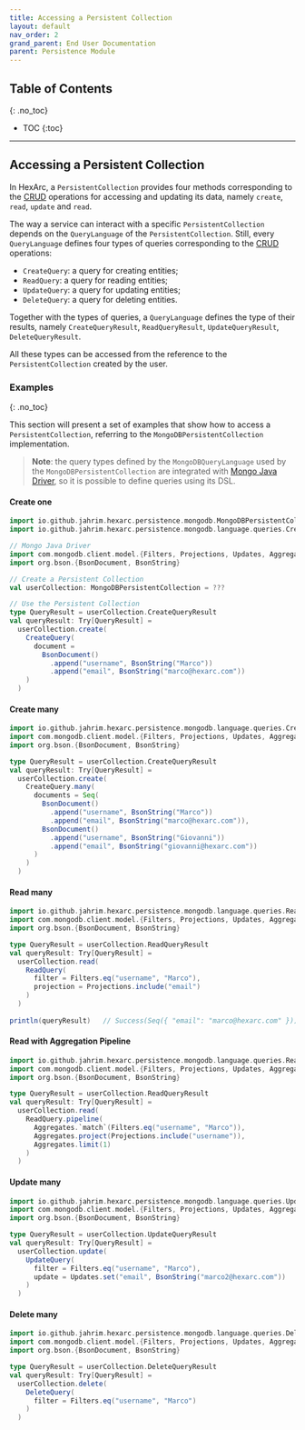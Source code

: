 ```yaml
---
title: Accessing a Persistent Collection
layout: default
nav_order: 2
grand_parent: End User Documentation
parent: Persistence Module
---
```


## Table of Contents
{: .no_toc}

- TOC
{:toc}

---

## Accessing a Persistent Collection

In HexArc, a `PersistentCollection` provides four methods corresponding to the
[CRUD](https://en.wikipedia.org/wiki/Create,_read,_update_and_delete) operations
for accessing and updating its data, namely `create`, `read`, `update` and `read`. 

The way a service can interact with a specific `PersistentCollection` depends on
the `QueryLanguage` of the `PersistentCollection`. Still, every `QueryLanguage`
defines four types of queries corresponding to the
[CRUD](https://en.wikipedia.org/wiki/Create,_read,_update_and_delete) operations:
- `CreateQuery`: a query for creating entities;
- `ReadQuery`: a query for reading entities;
- `UpdateQuery`: a query for updating entities;
- `DeleteQuery`: a query for deleting entities.

Together with the types of queries, a `QueryLanguage` defines the type of their
results, namely `CreateQueryResult`, `ReadQueryResult`, `UpdateQueryResult`,
`DeleteQueryResult`.

All these types can be accessed from the reference to the `PersistentCollection`
created by the user.

### Examples
{: .no_toc}

This section will present a set of examples that show how to access a `PersistentCollection`,
referring to the `MongoDBPersistentCollection` implementation.

> **Note**: the query types defined by the `MongoDBQueryLanguage` used by the
> `MongoDBPersistentCollection` are integrated with [Mongo Java Driver](https://www.mongodb.com/docs/drivers/java/sync/current/),
> so it is possible to define queries using its DSL.

#### Create one

```scala
import io.github.jahrim.hexarc.persistence.mongodb.MongoDBPersistentCollection
import io.github.jahrim.hexarc.persistence.mongodb.language.queries.CreateQuery

// Mongo Java Driver
import com.mongodb.client.model.{Filters, Projections, Updates, Aggregates}
import org.bson.{BsonDocument, BsonString}

// Create a Persistent Collection
val userCollection: MongoDBPersistentCollection = ???

// Use the Persistent Collection
type QueryResult = userCollection.CreateQueryResult
val queryResult: Try[QueryResult] = 
  userCollection.create(
    CreateQuery(
      document = 
        BsonDocument()
          .append("username", BsonString("Marco"))
          .append("email", BsonString("marco@hexarc.com"))
    )
  )
```

#### Create many

```scala
import io.github.jahrim.hexarc.persistence.mongodb.language.queries.CreateQuery
import com.mongodb.client.model.{Filters, Projections, Updates, Aggregates}
import org.bson.{BsonDocument, BsonString}

type QueryResult = userCollection.CreateQueryResult
val queryResult: Try[QueryResult] = 
  userCollection.create(
    CreateQuery.many(
      documents = Seq(
        BsonDocument()
          .append("username", BsonString("Marco"))
          .append("email", BsonString("marco@hexarc.com")),
        BsonDocument()
          .append("username", BsonString("Giovanni"))
          .append("email", BsonString("giovanni@hexarc.com"))
      )
    )
  )
```

#### Read many

```scala
import io.github.jahrim.hexarc.persistence.mongodb.language.queries.ReadQuery
import com.mongodb.client.model.{Filters, Projections, Updates, Aggregates}
import org.bson.{BsonDocument, BsonString}

type QueryResult = userCollection.ReadQueryResult
val queryResult: Try[QueryResult] = 
  userCollection.read(
    ReadQuery(
      filter = Filters.eq("username", "Marco"),
      projection = Projections.include("email")
    )
  )
  
println(queryResult)   // Success(Seq({ "email": "marco@hexarc.com" }))
```

#### Read with Aggregation Pipeline

```scala
import io.github.jahrim.hexarc.persistence.mongodb.language.queries.ReadQuery
import com.mongodb.client.model.{Filters, Projections, Updates, Aggregates}
import org.bson.{BsonDocument, BsonString}

type QueryResult = userCollection.ReadQueryResult
val queryResult: Try[QueryResult] =
  userCollection.read(
    ReadQuery.pipeline(
      Aggregates.`match`(Filters.eq("username", "Marco")),
      Aggregates.project(Projections.include("username")),
      Aggregates.limit(1)
    )
  )
```

#### Update many

```scala
import io.github.jahrim.hexarc.persistence.mongodb.language.queries.UpdateQuery
import com.mongodb.client.model.{Filters, Projections, Updates, Aggregates}
import org.bson.{BsonDocument, BsonString}

type QueryResult = userCollection.UpdateQueryResult
val queryResult: Try[QueryResult] = 
  userCollection.update(
    UpdateQuery(
      filter = Filters.eq("username", "Marco"),
      update = Updates.set("email", BsonString("marco2@hexarc.com"))
    )
  )
```

#### Delete many

```scala
import io.github.jahrim.hexarc.persistence.mongodb.language.queries.DeleteQuery
import com.mongodb.client.model.{Filters, Projections, Updates, Aggregates}
import org.bson.{BsonDocument, BsonString}

type QueryResult = userCollection.DeleteQueryResult
val queryResult: Try[QueryResult] =
  userCollection.delete(
    DeleteQuery(
      filter = Filters.eq("username", "Marco")
    )
  )
```